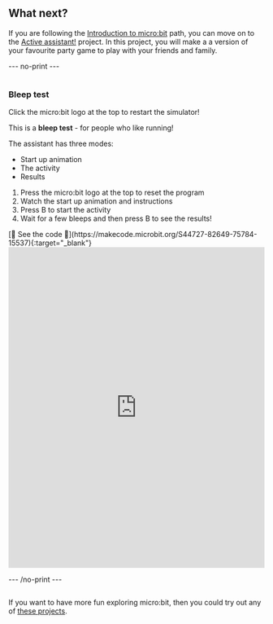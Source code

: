 ## What next?

If you are following the [Introduction to micro:bit](https://projects.raspberrypi.org/en/raspberrypi/microbit-intro) path, you can move on to the [Active assistant!](https://projects.raspberrypi.org/en/projects/active-assistant) project. In this project, you will make a a version of your favourite party game to play with your friends and family.

--- no-print ---

<div style="display: flex; flex-wrap: wrap">
<div style="flex-basis: 200px; flex-grow: 1">  

### Bleep test

Click the micro:bit logo at the top to restart the simulator!

This is a **bleep test** - for people who like running! 

The assistant has three modes:
+ Start up animation
+ The activity
+ Results

1. Press the micro:bit logo at the top to reset the program
2. Watch the start up animation and instructions
3. Press B to start the activity
4. Wait for a few bleeps and then press B to see the results!

</div>
<div>
[👀 See the code 👀](https://makecode.microbit.org/S44727-82649-75784-15537){:target="_blank"}
<div style="position:relative;height:0;padding-bottom:125%;overflow:hidden;"><iframe style="position:absolute;top:0;left:0;width:100%;height:100%;" src="https://makecode.microbit.org/---run?id=S44727-82649-75784-15537" allowfullscreen="allowfullscreen" sandbox="allow-popups allow-forms allow-scripts allow-same-origin" frameborder="0"></iframe></div>

</div>

--- /no-print ---

If you want to have more fun exploring micro:bit, then you could try out any of [these projects](https://projects.raspberrypi.org/en/projects?hardware%5B%5D=microbit).
